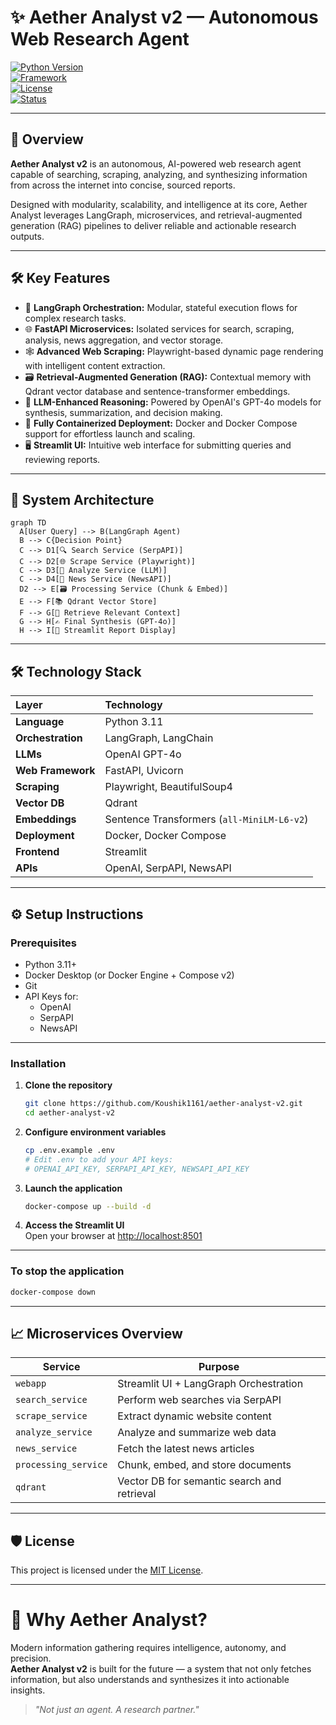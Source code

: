 # ✨ Aether Analyst v2 — Autonomous Web Research Agent

[![Python Version](https://img.shields.io/badge/python-3.11+-blue.svg)](https://www.python.org/downloads/)  
[![Framework](https://img.shields.io/badge/Framework-LangGraph%20%7C%20FastAPI%20%7C%20Streamlit-orange)](https://python.langchain.com/docs/langgraph/)  
[![License](https://img.shields.io/badge/License-MIT-yellow.svg)](https://opensource.org/licenses/MIT)  
[![Status](https://img.shields.io/badge/Status-Active-brightgreen.svg)](https://railway.app)  

---

## 🚀 Overview

**Aether Analyst v2** is an autonomous, AI-powered web research agent capable of searching, scraping, analyzing, and synthesizing information from across the internet into concise, sourced reports.

Designed with modularity, scalability, and intelligence at its core, Aether Analyst leverages LangGraph, microservices, and retrieval-augmented generation (RAG) pipelines to deliver reliable and actionable research outputs.

---

## 🛠️ Key Features

- 🧠 **LangGraph Orchestration:** Modular, stateful execution flows for complex research tasks.  
- 🌐 **FastAPI Microservices:** Isolated services for search, scraping, analysis, news aggregation, and vector storage.  
- 🕸️ **Advanced Web Scraping:** Playwright-based dynamic page rendering with intelligent content extraction.  
- 🗃️ **Retrieval-Augmented Generation (RAG):** Contextual memory with Qdrant vector database and sentence-transformer embeddings.  
- 🤖 **LLM-Enhanced Reasoning:** Powered by OpenAI's GPT-4o models for synthesis, summarization, and decision making.  
- 🐳 **Fully Containerized Deployment:** Docker and Docker Compose support for effortless launch and scaling.  
- 🖥️ **Streamlit UI:** Intuitive web interface for submitting queries and reviewing reports.  

---

## 🧩 System Architecture

```mermaid
graph TD
  A[User Query] --> B(LangGraph Agent)
  B --> C{Decision Point}
  C --> D1[🔍 Search Service (SerpAPI)]
  C --> D2[🌐 Scrape Service (Playwright)]
  C --> D3[🧠 Analyze Service (LLM)]
  C --> D4[📰 News Service (NewsAPI)]
  D2 --> E[🗃️ Processing Service (Chunk & Embed)]
  E --> F[📚 Qdrant Vector Store]
  F --> G[🧠 Retrieve Relevant Context]
  G --> H[✍️ Final Synthesis (GPT-4o)]
  H --> I[📄 Streamlit Report Display]
```

---

## 🛠️ Technology Stack

| Layer          | Technology                                      |
|:--------------|:------------------------------------------------|
| **Language**  | Python 3.11                                     |
| **Orchestration** | LangGraph, LangChain                        |
| **LLMs**      | OpenAI GPT-4o                                    |
| **Web Framework** | FastAPI, Uvicorn                             |
| **Scraping**  | Playwright, BeautifulSoup4                      |
| **Vector DB** | Qdrant                                          |
| **Embeddings**| Sentence Transformers (`all-MiniLM-L6-v2`)       |
| **Deployment**| Docker, Docker Compose                           |
| **Frontend**  | Streamlit                                       |
| **APIs**      | OpenAI, SerpAPI, NewsAPI                         |

---

## ⚙️ Setup Instructions

### Prerequisites

- Python 3.11+  
- Docker Desktop (or Docker Engine + Compose v2)  
- Git  
- API Keys for:
  - OpenAI  
  - SerpAPI  
  - NewsAPI  

---

### Installation

1. **Clone the repository**  
   ```bash
   git clone https://github.com/Koushik1161/aether-analyst-v2.git
   cd aether-analyst-v2
   ```

2. **Configure environment variables**  
   ```bash
   cp .env.example .env
   # Edit .env to add your API keys:
   # OPENAI_API_KEY, SERPAPI_API_KEY, NEWSAPI_API_KEY
   ```

3. **Launch the application**  
   ```bash
   docker-compose up --build -d
   ```

4. **Access the Streamlit UI**  
   Open your browser at [http://localhost:8501](http://localhost:8501)

---

### To stop the application

```bash
docker-compose down
```

---

## 📈 Microservices Overview

| Service              | Purpose                                      |
|----------------------|----------------------------------------------|
| `webapp`             | Streamlit UI + LangGraph Orchestration       |
| `search_service`     | Perform web searches via SerpAPI             |
| `scrape_service`     | Extract dynamic website content              |
| `analyze_service`    | Analyze and summarize web data               |
| `news_service`       | Fetch the latest news articles               |
| `processing_service` | Chunk, embed, and store documents            |
| `qdrant`             | Vector DB for semantic search and retrieval  |

---

## 🛡️ License

This project is licensed under the [MIT License](https://opensource.org/licenses/MIT).

---

# 🌟 Why Aether Analyst?

Modern information gathering requires intelligence, autonomy, and precision.  
**Aether Analyst v2** is built for the future — a system that not only fetches information, but also understands and synthesizes it into actionable insights.

> _"Not just an agent. A research partner."_
